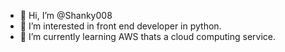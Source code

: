 - 👋 Hi, I’m @Shanky008
- 👀 I’m interested in front end developer in python.
- 🌱 I’m currently learning AWS thats a cloud computing service.

<!---
Shanky008/Shanky008 is a ✨ special ✨ repository because its `README.md` (this file) appears on your GitHub profile.
You can click the Preview link to take a look at your changes.
--->

